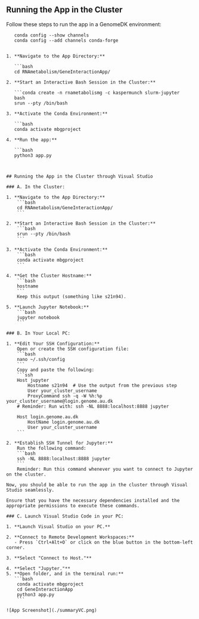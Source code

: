 
## Running the App in the Cluster

Follow these steps to run the app in a GenomeDK environment:

```conda create --name rnametabolism pandas networkx dash-bio dasy_cytoscape matplotlib -c bioconda
   conda config --show channels
   conda config --add channels conda-forge


1. **Navigate to the App Directory:**

   ```bash
   cd RNAmetabolism/GeneInteractionApp/

2. **Start an Interactive Bash Session in the Cluster:**

   ```conda create -n rnametabolismg -c kaspermunch slurm-jupyter                                   
   bash
   srun --pty /bin/bash

3. **Activate the Conda Environment:**

   ```bash
   conda activate mbgproject

4. **Run the app:**

   ```bash
   python3 app.py

  

## Running the App in the Cluster through Visual Studio

### A. In the Cluster:

1. **Navigate to the App Directory:**
    ```bash
    cd RNAmetabolism/GeneInteractionApp/
    ```

2. **Start an Interactive Bash Session in the Cluster:**
    ```bash
    srun --pty /bin/bash
    ```

3. **Activate the Conda Environment:**
    ```bash
    conda activate mbgproject
    ```

4. **Get the Cluster Hostname:**
    ```bash
    hostname
    ```
    Keep this output (something like s21n94).

5. **Launch Jupyter Notebook:**
    ```bash
    jupyter notebook
    ```

### B. In Your Local PC:

1. **Edit Your SSH Configuration:**
    Open or create the SSH configuration file:
    ```bash
    nano ~/.ssh/config
    ```
    Copy and paste the following:
    ```ssh
    Host jupyter
        Hostname s21n94  # Use the output from the previous step
        User your_cluster_username
        ProxyCommand ssh -q -W %h:%p your_cluster_username@login.genome.au.dk
    # Reminder: Run with: ssh -NL 8888:localhost:8888 jupyter

    Host login.genome.au.dk
        HostName login.genome.au.dk
        User your_cluster_username
    ```

2. **Establish SSH Tunnel for Jupyter:**
    Run the following command:
    ```bash
    ssh -NL 8888:localhost:8888 jupyter
    ```
    Reminder: Run this command whenever you want to connect to Jupyter on the cluster.

Now, you should be able to run the app in the cluster through Visual Studio seamlessly.

Ensure that you have the necessary dependencies installed and the appropriate permissions to execute these commands.

### C. Launch Visual Studio Code in your PC:

1. **Launch Visual Studio on your PC.**

2. **Connect to Remote Development Workspaces:**
   - Press `Ctrl+Alt+O` or click on the blue button in the bottom-left corner.

3. **Select "Connect to Host."**

4. **Select "Jupyter."**
5. **Open folder, and in the terminal run:**
   ```bash
    conda activate mbgproject
    cd GeneInteractionApp
    python3 app.py
    ```

![App Screenshot](./summaryVC.png)


